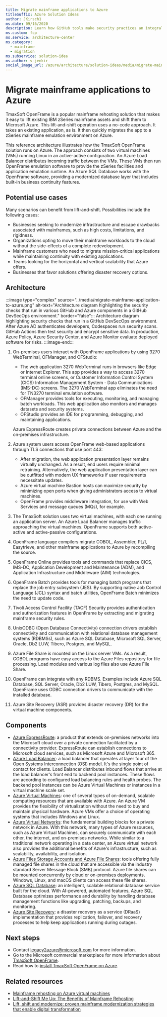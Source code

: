 ```yaml
---
title: Migrate mainframe applications to Azure
titleSuffix: Azure Solution Ideas
author: JKirsch1
ms.date: 09/16/2020
description: Learn how GitHub tools make security practices an integral part of DevOps while maintaining efficiency. See how to use these tools within an Azure framework.
ms.custom: fcp
ms.service: architecture-center
ms.category:
  - mainframe
  - migration
ms.subservice: solution-idea
ms.author: v-jenkir
social_image_url: /azure/architecture/solution-ideas/media/migrate-mainframe-application-to-azure.png
---
```


# Migrate mainframe applications to Azure

TmaxSoft OpenFrame is a popular mainframe rehosting solution that makes it easy to lift existing IBM zSeries mainframe assets and shift them to Microsoft Azure. This lift-and-shift operation uses a no-code approach. It takes an existing application, as is. It then quickly migrates the app to a zSeries mainframe emulation environment on Azure.

This reference architecture illustrates how the TmaxSoft OpenFrame solution runs on Azure. The approach consists of two virtual machines (VMs) running Linux in an active-active configuration. An Azure Load Balancer distributes incoming traffic between the VMs. These VMs then run OpenFrame emulation software to provide the zSeries facilities and application emulation runtime. An Azure SQL Database works with the OpenFrame software, providing a modernized database layer that includes built-in business continuity features.

## Potential use cases

Many scenarios can benefit from lift-and-shift. Possibilities include the following cases:

- Businesses seeking to modernize infrastructure and escape drawbacks associated with mainframes, such as high costs, limitations, and rigidness.
- Organizations opting to move their mainframe workloads to the cloud without the side-effects of a complete redevelopment.
- Mainframe customers who need to migrate mission-critical applications while maintaining continuity with existing applications.
- Teams looking for the horizontal and vertical scalability that Azure offers.
- Businesses that favor solutions offering disaster recovery options.

## Architecture

:::image type="complex" source="../media/migrate-mainframe-application-to-azure.png" alt-text="Architecture diagram highlighting the security checks that run in various GitHub and Azure components in a GitHub DevSecOps environment." border="false":::
   Architecture diagram highlighting security checks that run in a GitHub DevSecOps environment. After Azure AD authenticates developers, Codespaces run security scans. GitHub Actions then test security and encrypt sensitive data. In production, Azure Policy, Azure Security Center, and Azure Monitor evaluate deployed software for risks.
:::image-end:::

1. On-premises users interact with OpenFrame applications by using 3270 WebTerminal, OFManager, and OFStudio:

   - The web application 3270 WebTerminal runs in browsers like Edge or Internet Explorer. This app provides a way to access 3270 terminal online screens, or Customer Information Control System (CICS) Information Management System - Data Communications (IMS-DC) screens. The 3270 WebTerminal app eliminates the need for TN3270 terminal emulation software.
   - OFManager provides tools for executing, monitoring, and managing batch workloads. This web application also monitors and manages datasets and security systems.
   - OFStudio provides an IDE for programming, debugging, and maintaining applications.

   Azure ExpressRoute creates private connections between Azure and the on-premises infrastructure.

1. Azure system users access OpenFrame web-based applications through TLS connections that use port 443:
   - After migration, the web application presentation layer remains virtually unchanged. As a result, end users require minimal retraining. Alternatively, the web application presentation layer can be outfitted with modern UX frameworks if user requirements necessitate updates.
   - Azure virtual machine Bastion hosts can maximize security by minimizing open ports when giving administrators access to virtual machines.
   - OpenFrame provides middleware integration, for use with Web Services and message queues (MQs), for example.

1. The TmaxSoft solution uses two virtual machines, with each one running an application server. An Azure Load Balancer manages traffic approaching the virtual machines. OpenFrame supports both active-active and active-passive configurations.
1. OpenFrame language compilers migrate COBOL, Assembler, PL/I, Easytrieve, and other mainframe applications to Azure by recompiling the source.
1. OpenFrame Online provides tools and commands that replace CICS, IMS-DC, Application Development and Maintenance (ADM), and Application Infrastructure and Middleware (AIM) technologies.
1. OpenFrame Batch provides tools for managing batch programs that replace the job entry subsystem (JES). By supporting native Job Control Language (JCL) syntax and batch utilities, OpenFrame Batch minimizes the need to update code.
1. Tivoli Access Control Facility (TACF) Security provides authentication and authorization features in OpenFrame by extracting and migrating mainframe security rules.
1. UnixODBC (Open Database Connectivity) connection drivers establish connectivity and communication with relational database management systems (RDBMSs), such as Azure SQL Database, Microsoft SQL Server, Oracle, Db2 LUW, Tibero, Postgres, and MySQL.
1. Azure File Share is mounted on the Linux server VMs. As a result, COBOL programs have easy access to the Azure Files repository for file processing. Load modules and various log files also use Azure File Share.
1. OpenFrame can integrate with any RDBMS. Examples include Azure SQL Database, SQL Server, Oracle, Db2 LUW, Tibero, Postgres, and MySQL. OpenFrame uses ODBC connection drivers to communicate with the installed database.
1. Azure Site Recovery (ASR) provides disaster recovery (DR) for the virtual machine components.

## Components

- [Azure ExpressRoute][Azure ExpressRoute]: a product that extends on-premises networks into the Microsoft cloud over a private connection facilitated by a connectivity provider. ExpressRoute can establish connections to Microsoft cloud services, such as Microsoft Azure and Microsoft 365.
- [Azure Load Balancer][Azure Load Balancer]: a load balancer that operates at layer four of the Open Systems Interconnection (OSI) model. It's the single point of contact for clients. Load Balancer distributes inbound flows that arrive at the load balancer's front end to backend pool instances. These flows are according to configured load balancing rules and health probes. The backend pool instances can be Azure Virtual Machines or instances in a virtual machine scale set.
- [Azure Virtual Machines][Azure Virtual Machines]: one of several types of on-demand, scalable computing resources that are available with Azure. An Azure VM provides the flexibility of virtualization without the need to buy and maintain physical hardware. Azure VMs offer a choice of operating systems that includes Windows and Linux.
- [Azure Virtual Networks][Azure Virtual Networks]: the fundamental building blocks for a private network in Azure. With this network, many types of Azure resources, such as Azure Virtual Machines, can securely communicate with each other, the internet, and on-premises networks. While similar to a traditional network operating in a data center, an Azure virtual network also provides the additional benefits of Azure's infrastructure, such as scalability, availability, and isolation.
- [Azure Files Storage Accounts and Azure File Shares][Azure Files]: tools offering fully managed file shares in the cloud that are accessible via the industry standard Server Message Block (SMB) protocol. Azure file shares can be mounted concurrently by cloud or on-premises deployments. Windows, Linux, and macOS clients can access these file shares.
- [Azure SQL Database][Azure SQL Database]: an intelligent, scalable relational database service built for the cloud. With AI-powered, automated features, Azure SQL Database optimizes performance and durability by handling database management functions like upgrading, patching, backups, and monitoring.
- [Azure Site Recovery][Azure Site Recovery]: a disaster recovery as a service (DRaaS) implementation that provides replication, failover, and recovery processes to help keep applications running during outages.

## Next steps

- Contact legacy2azure@microsoft.com for more information.
- Go to the Microsoft commercial marketplace for more information about [TmaxSoft OpenFrame][Information about TmaxSoft OpenFrame on the Microsoft commercial marketplace].
- Read how to [install TmaxSoft OpenFrame on Azure][Install TmaxSoft OpenFrame on Azure article].

## Related resources
- [Mainframe rehosting on Azure virtual machines][Mainframe rehosting on Azure virtual machines]
- [Lift-and-Shift Me Up: The Benefits of Mainframe Rehosting][Lift-and-Shift Me Up: The Benefits of Mainframe Rehosting]
- [Lift, shift and modernize: proven mainframe modernization strategies that enable digital transformation][Lift and shift]

[Azure ExpressRoute]: https://docs.microsoft.com/azure/expressroute/expressroute-introduction
[Azure Load Balancer]: https://docs.microsoft.com/azure/load-balancer/load-balancer-overview
[Azure Files]: https://docs.microsoft.com/azure/storage/files/storage-files-introduction
[Azure Site Recovery]: https://azure.microsoft.com/services/site-recovery/
[Azure SQL Database]: https://azure.microsoft.com/services/sql-database/
[Azure Virtual Machines]: https://azure.microsoft.com/services/virtual-machines/
[Azure Virtual Networks]: https://docs.microsoft.com/azure/virtual-network/virtual-networks-overview
[Information about TmaxSoft OpenFrame on the Microsoft commercial marketplace]: https://azuremarketplace.microsoft.com/marketplace/apps/tmaxsoft.openframe?tab=Overview
[Install TmaxSoft OpenFrame on Azure article]: https://docs.microsoft.com/azure/virtual-machines/workloads/mainframe-rehosting/tmaxsoft/install-openframe-azure
[Lift-and-Shift Me Up: The Benefits of Mainframe Rehosting]: https://www.tmaxsoft.com/lift-and-shift-me-up-the-benefits-of-mainframe-rehosting/
[Lift and shift]: https://www.tmaxsoft.com/wp-content/uploads/TmaSof_eBook_OpenFrame.pdf
[Mainframe rehosting on Azure virtual machines]: https://docs.microsoft.com/azure/virtual-machines/workloads/mainframe-rehosting/overview
